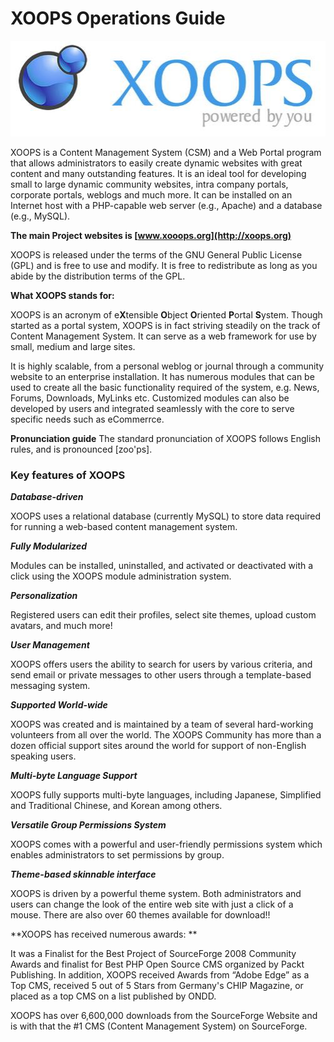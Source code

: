 XOOPS Operations Guide
=======
![Alternative text](assets/logoXoops2.jpg)

XOOPS is a Content Management System (CSM) and a Web Portal program that allows administrators to easily create dynamic websites with great content and many outstanding features. It is an ideal tool for developing small to large dynamic community websites, intra company portals, corporate portals, weblogs and much more. It can be installed on an Internet host with a PHP-capable web server (e.g., Apache) and a database (e.g., MySQL).

**The main Project websites is [www.xooops.org](http://xoops.org)**

XOOPS is released under the terms of the GNU General Public License (GPL) and is free to use and modify. It is free to redistribute as long as you abide by the distribution terms of the GPL.

**What XOOPS stands for:**

XOOPS is an acronym of e<strong>X</strong>tensible <strong>O</strong>bject <strong>O</strong>riented <strong>P</strong>ortal <strong>S</strong>ystem. Though started as a portal system, XOOPS is in fact striving steadily on the track of Content Management System. It can serve as a web framework for use by small, medium and large sites.

It is highly scalable, from a personal weblog or journal through a community website to an enterprise installation. It has numerous modules that can be used to create all the basic functionality required of the system, e.g. News, Forums, Downloads, MyLinks etc.  Customized modules can also be developed by users and integrated seamlessly with the core to serve specific needs such as eCommerrce.

**Pronunciation guide**
The standard pronunciation of XOOPS follows English rules, and is pronounced [zoo'ps].

### **Key features of XOOPS**


***Database-driven***

XOOPS uses a relational database (currently MySQL) to store data required for running a web-based content management system.

***Fully Modularized***

Modules can be installed, uninstalled, and activated or deactivated with a click using the XOOPS module administration system.

***Personalization***

Registered users can edit their profiles, select site themes, upload custom avatars, and much more!

***User Management***

XOOPS offers users the ability to search for users by various criteria, and send email or private messages to other users through a template-based messaging system.

***Supported World-wide***

XOOPS was created and is maintained by a team of several hard-working volunteers from all over the world. The XOOPS Community has more than a dozen official support sites around the world for support of non-English speaking users.

***Multi-byte Language Support***

XOOPS fully supports multi-byte languages, including Japanese, Simplified and Traditional Chinese, and Korean among others.

***Versatile Group Permissions System***

XOOPS comes with a powerful and user-friendly permissions system which enables administrators to set permissions by group.

***Theme-based skinnable interface***

XOOPS is driven by a powerful theme system. Both administrators and users can change the look of the entire web site with just a click of a mouse. There are also over 60 themes available for download!!

**XOOPS has received numerous awards: **

It was a Finalist for the Best Project of SourceForge 2008 Community Awards and finalist for Best PHP Open Source CMS organized by Packt Publishing.  In addition, XOOPS received Awards from “Adobe Edge” as a Top CMS, received 5 out of 5 Stars from Germany's CHIP Magazine, or placed as a top CMS on a list published by ONDD.

XOOPS has over 6,600,000 downloads from the SourceForge Website and is with that the #1 CMS (Content Management System) on SourceForge.

